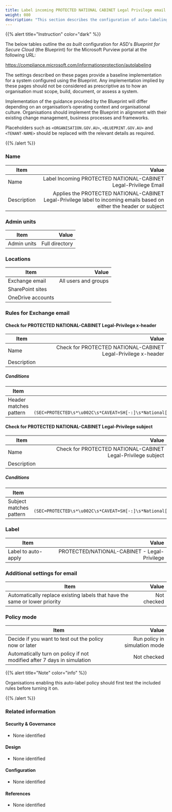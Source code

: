 ```yaml
---
title: Label incoming PROTECTED NATIONAL CABINET Legal Privilege email
weight: 080
description: "This section describes the configuration of auto-labeling within Microsoft Purview associated with systems built according to guidance in ASD's Blueprint for Secure Cloud."
---
```


{{% alert title="Instruction" color="dark" %}}
 
The below tables outline the *as built* configuration for ASD's *Blueprint for Secure Cloud* (the Blueprint) for the Microsoft Purview portal at the following URL: 
 
https://compliance.microsoft.com/informationprotection/autolabeling
 
The settings described on these pages provide a baseline implementation for a system configured using the Blueprint. Any implementation implied by these pages should not be considered as prescriptive as to how an organisation must scope, build, document, or assess a system.

Implementation of the guidance provided by the Blueprint will differ depending on an organisation’s operating context and organisational culture. Organisations should implement the Blueprint in alignment with their existing change management, business processes and frameworks.

Placeholders such as `<ORGANISATION.GOV.AU>`, `<BLUEPRINT.GOV.AU>` and `<TENANT-NAME>` should be replaced with the relevant details as required.
 
{{% /alert %}}

### Name

| Item        |                                                                                                                 Value |
| ----------- | --------------------------------------------------------------------------------------------------------------------: |
| Name        |                                                       Label Incoming PROTECTED NATIONAL-CABINET Legal-Privilege Email |
| Description | Applies the PROTECTED NATIONAL-CABINET Legal-Privilege label to incoming emails based on either the header or subject |

### Admin units

| Item        |          Value |
| ----------- | -------------: |
| Admin units | Full directory |

### Locations

| Item              |                Value |
| ----------------- | -------------------: |
| Exchange email    | All users and groups |
| SharePoint sites  |                      |
| OneDrive accounts |                      |

### Rules for Exchange email

#### Check for PROTECTED NATIONAL-CABINET Legal-Privilege x-header

| Item        |                                                         Value |
| ----------- | ------------------------------------------------------------: |
| Name        | Check for PROTECTED NATIONAL-CABINET Legal-Privilege x-header |
| Description |                                                               |

##### Conditions

| Item                   |                                                                                                                                                                   Value |
| ---------------------- | ----------------------------------------------------------------------------------------------------------------------------------------------------------------------: |
| Header matches pattern | Header name: `X-Protective-Marking`<br>Regular expression: `(?im)(SEC=PROTECTED\s*\u002C\s*CAVEAT=SH[-:]\s*National[\s-]Cabinet\s*\u002C\s*ACCESS=Legal[\s-]Privilege)` |


#### Check for PROTECTED NATIONAL-CABINET Legal-Privilege subject

| Item        |                                                        Value |
| ----------- | -----------------------------------------------------------: |
| Name        | Check for PROTECTED NATIONAL-CABINET Legal-Privilege subject |
| Description |                                                              |

##### Conditions

| Item                    |                                                                                                                            Value |
| ----------------------- | -------------------------------------------------------------------------------------------------------------------------------: |
| Subject matches pattern | Regular expression: `(?im)(SEC=PROTECTED\s*\u002C\s*CAVEAT=SH[-:]\s*National[\s-]Cabinet\s*\u002C\s*ACCESS=Legal[\s-]Privilege)` |

### Label

| Item                |                                        Value |
| ------------------- | -------------------------------------------: |
| Label to auto-apply | PROTECTED/NATIONAL-CABINET - Legal-Privilege |

### Additional settings for email

| Item                                                                       |       Value |
| -------------------------------------------------------------------------- | ----------: |
| Automatically replace existing labels that have the same or lower priority | Not checked |

### Policy mode

| Item                                                                    |                         Value |
| ----------------------------------------------------------------------- | ----------------------------: |
| Decide if you want to test out the policy now or later                  | Run policy in simulation mode |
| Automatically turn on policy if not modified after 7 days in simulation |                   Not checked |

{{% alert title="Note" color="info" %}}

Organisations enabling this auto-label policy should first test the included rules before turning it on.

{{% /alert %}}

### Related information

#### Security & Governance

* None identified
  
#### Design

* None identified
  
#### Configuration

* None identified

#### References

* None identified